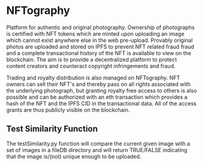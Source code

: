 # NFTography
Platform for authentic and original photography. Ownership of photographs is certified with NFT tokens which are minted upon uploading an image which cannot exist anywhere else in the web pre-upload. Provably original photos are uploaded and stored on IPFS to prevent NFT related fraud fraud and a complete transactional history of the NFT is available to view on the blockchain. The aim is to provide a decentralized platform to protect content creators and counteract copyright infringements and fraud. 

Trading and royalty distribution is also managed on NFTography. NFT owners can sell their NFT's and thereby pass on all rights associated with the underlying photograph, but granting royalty free access to others is also possible and can be authorized with an eth transaction which provides a hash of the NFT and the IPFS CID in the transactional data. All of the access grants are thus publicly visible on the blockchain.


## Test Similarity Function
The testSimilarity.py function will compare the current given image with a set of images in a fileDB directory and will return TRUE/FALSE indicating that the image is/(not) unique enough to be uploaded.